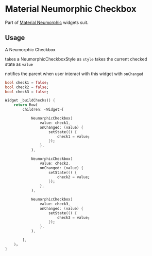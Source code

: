 # Material Neumorphic Checkbox

Part of [Material Neumorphic](https://github.com/gsmlg-dev/material_neumorphic) widgets suit.

## Usage

A Neumorphic Checkbox

takes a NeumorphicCheckboxStyle as `style`
takes the current checked state as `value`

notifies the parent when user interact with this widget with `onChanged`

```dart
bool check1 = false;
bool check2 = false;
bool check3 = false;

Widget _buildChecks() {
    return Row(
        children: <Widget>[

            NeumorphicCheckbox(
                value: check1,
                onChanged: (value) {
                    setState(() {
                        check1 = value;
                    });
                },
            ),

            NeumorphicCheckbox(
                value: check2,
                onChanged: (value) {
                    setState(() {
                        check2 = value;
                    });
                },
            ),

            NeumorphicCheckbox(
                value: check3,
                onChanged: (value) {
                    setState(() {
                        check3 = value;
                    });
                },
            ),

        ],
    );
}
```
